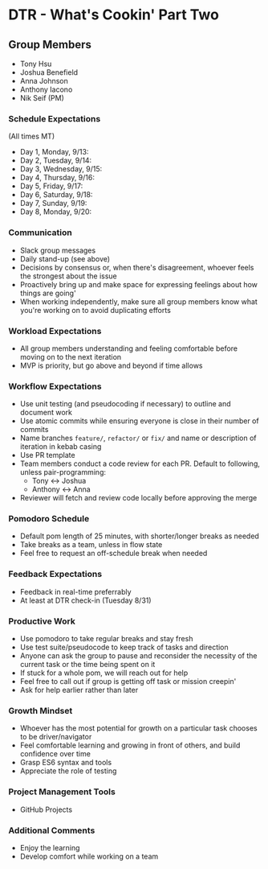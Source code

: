 # DTR - What's Cookin' Part Two

## Group Members
- Tony Hsu
- Joshua Benefield
- Anna Johnson
- Anthony Iacono
- Nik Seif (PM)

### Schedule Expectations
(All times MT)
- Day 1, Monday, 9/13: 
- Day 2, Tuesday, 9/14: 
- Day 3, Wednesday, 9/15: 
- Day 4, Thursday, 9/16: 
- Day 5, Friday, 9/17: 
- Day 6, Saturday, 9/18: 
- Day 7, Sunday, 9/19: 
- Day 8, Monday, 9/20: 

### Communication
- Slack group messages
- Daily stand-up (see above)
- Decisions by consensus or, when there's disagreement, whoever feels the strongest about the issue 
- Proactively bring up and make space for expressing feelings about how things are going'
- When working independently, make sure all group members know what you're working on to avoid duplicating efforts

### Workload Expectations
- All group members understanding and feeling comfortable before moving on to the next iteration
- MVP is priority, but go above and beyond if time allows

### Workflow Expectations
- Use unit testing (and pseudocoding if necessary) to outline and document work
- Use atomic commits while ensuring everyone is close in their number of commits
- Name branches `feature/`, `refactor/` or `fix/` and name or description of iteration in kebab casing
- Use PR template
- Team members conduct a code review for each PR. Default to following, unless pair-programming:
  - Tony <-> Joshua
  - Anthony <-> Anna
- Reviewer will fetch and review code locally before approving the merge

### Pomodoro Schedule
- Default pom length of 25 minutes, with shorter/longer breaks as needed
- Take breaks as a team, unless in flow state
- Feel free to request an off-schedule break when needed

### Feedback Expectations
- Feedback in real-time preferrably
- At least at DTR check-in (Tuesday 8/31)

### Productive Work
- Use pomodoro to take regular breaks and stay fresh
- Use test suite/pseudocode to keep track of tasks and direction
- Anyone can ask the group to pause and reconsider the necessity of the current task or the time being spent on it
- If stuck for a whole pom, we will reach out for help
- Feel free to call out if group is getting off task or mission creepin'
- Ask for help earlier rather than later

### Growth Mindset
- Whoever has the most potential for growth on a particular task chooses to be driver/navigator
- Feel comfortable learning and growing in front of others, and build confidence over time
- Grasp ES6 syntax and tools
- Appreciate the role of testing

### Project Management Tools
- GitHub Projects

### Additional Comments
- Enjoy the learning
- Develop comfort while working on a team
